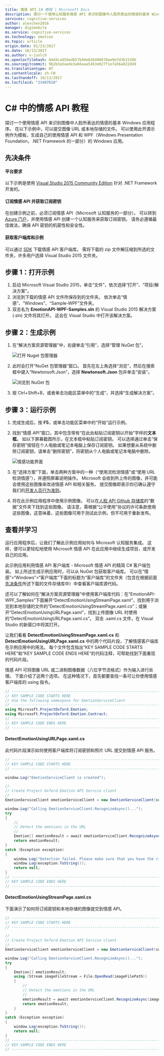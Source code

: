 ```yaml
---
title: 情感 API C# 教程 | Microsoft Docs
description: 探讨一个使用认知服务情感 API 来识别图像中人脸所表达的情感的基本 Windows 应用。
services: cognitive-services
author: alexchen2016
manager: digimobile
ms.service: cognitive-services
ms.technology: emotion
ms.topic: article
origin.date: 01/23/2017
ms.date: 10/13/2017
ms.author: v-junlch
ms.openlocfilehash: 04d4ca950adb57b49e826490670ae9e7d3b1538b
ms.sourcegitcommit: 9b2b3a5aede3a66aaa5453e027f1e7a56a022d49
ms.translationtype: HT
ms.contentlocale: zh-CN
ms.lasthandoff: 10/13/2017
ms.locfileid: "23407610"
---
```

# <a name="emotion-api-in-c35-tutorial"></a>C&#35; 中的情感 API 教程

探讨一个使用情感 API 来识别图像中人脸所表达的情感的基本 Windows 应用程序。 在以下示例中，可以提交图像 URL 或本地存储的文件。 可以使用此开源示例作为模板，生成自己的使用情感 API 和 WPF（Windows Presentation Foundation，.NET Framework 的一部分）的 Windows 应用。

## <a name="Prerequisites">先决条件</a>
#### <a name="platform-requirements"></a>平台要求  
以下示例是使用 [Visual Studio 2015 Community Edition](https://www.visualstudio.com/products/visual-studio-community-vs) 针对 .NET Framework 开发的。  

#### <a name="subscribe-to-emotion-api-and-get-a-subscription-key"></a>订阅情感 API 并获取订阅密钥  
在创建示例之前，必须订阅情感 API（Microsoft 认知服务的一部分）。 可以转到 [Azure 门户](https://portal.azure.cn)，并使用情感 API 创建一个认知服务来获取订阅密钥。 请务必遵循最佳做法，确保 API 密钥的机密性和安全性。  

#### <a name="get-the-client-library-and-example"></a>获取客户端库和示例  
可以通过 [SDK](https://www.github.com/microsoft/cognitive-emotion-windows) 下载情感 API 客户端库。 需将下载的 zip 文件解压缩到所选的文件夹，许多用户选择 Visual Studio 2015 文件夹。
## <a name="Step1">步骤 1：打开示例</a>
1.  启动 Microsoft Visual Studio 2015，单击“文件”，依次选择“打开”、“项目/解决方案”。
2.  浏览到下载的情感 API 文件所保存到的文件夹。 依次单击“情感”、“Windows”、“Sample-WPF”文件夹。
3.  双击名为 **EmotionAPI-WPF-Samples.sln** 的 Visual Studio 2015 解决方案 (.sln) 文件将其打开。 这会在 Visual Studio 中打开该解决方案。

## <a name="Step2">步骤 2：生成示例</a>
1. 在“解决方案资源管理器”中，右键单击“引用”，选择“管理 NuGet 包”。

    ![打开 Nuget 包管理器](../Images/EmotionNuget.png)

2.  此时会打开“NuGet 包管理器”窗口。 首先在左上角选择“浏览”，然后在搜索框中键入“Newtonsoft.Json”，选择 **Newtonsoft.Json** 包并单击“安装”。  

    ![浏览到 NuGet 包](../Images/EmotionNugetBrowse.png)  

3.  按 Ctrl+Shift+B，或者单击功能区菜单中的“生成”，并选择“生成解决方案”。

## <a name="Step3">步骤 3：运行示例</a>
1.  完成生成后，按 **F5**，或单击功能区菜单中的“开始”运行示例。
2.  找到“情感 API”窗口，其中包含带有“在此处粘贴订阅密钥以开始”字样的**文本框**。 如以下屏幕截图所示，在文本框中粘贴订阅密钥。 可以选择通过单击“保存密钥”按钮在个人电脑或笔记本电脑上保存订阅密钥。 如果想要从系统中删除订阅密钥，请单击“删除密钥”，将密钥从个人电脑或笔记本电脑中删除。
  
    ![情感功能界面](../Images/EmotionKey.png)

3.  在“选择方案”下面，单击两种方案中的一种（“使用流检测情感”或“使用 URL 检测情感”），并遵照屏幕说明操作。 Microsoft 会收到所上传的图像，并可能会使用这些图像来改进情感 API 和相关服务。 提交图像即表示你已确认遵守我们的[开发人员行为准则](https://azure.microsoft.com/en-us/support/legal/developer-code-of-conduct/)。
4.  将在此示例应用程序中使用示例图像。 可以在[人脸 API Github 存储库](https://github.com/Microsoft/Cognitive-Face-Windows/tree/master/Data)的“数据”文件夹下找到这些图像。 请注意，需根据“公平使用”协议的许可条款使用这些图像，这意味着，这些图像可用于测试此示例，但不可用于重新发布。

## <a name="Review">查看并学习</a>
运行应用程序后，让我们了解此示例应用如何与 Microsoft 认知服务集成。 这样，便可以更轻松地使用 Microsoft 情感 API 在此应用中继续生成项目，或开发自己的应用。 

此示例应用利用情感 API 客户端库 - Microsoft 情感 API 的精简 C# 客户端包装。 如上所述生成示例应用时，可以从 NuGet 包获取客户端库。 可以在“情感”>“Windows”>“客户端库”下面的标题为“客户端库”的文件夹（包含在根据前面[先决条件](#Prerequisites)所述下载的文件存储库中）中查看客户端库源代码。[](https://github.com/Microsoft/Cognitive-Emotion-Windows/tree/master/ClientLibrary)
 
还可以了解如何在“解决方案资源管理器”中使用客户端库代码：在“EmotionAPI-WPF_Samples”下面展开“DetectEmotionUsingStreamPage.xaml”，找到用于浏览到本地存储的文件的“DetectEmotionUsingStreamPage.xaml.cs”；或展开“DetectEmotionUsingURLPage.xaml”，找到上传图像 URL 时使用的“DetectEmotionUsingURLPage.xaml.cs”。 双击 .xaml.cs 文件，在 Visual Studio 的新窗口中将其打开。 

让我们看看 **DetectEmotionUsingStreamPage.xaml.cs** 和 **DetectEmotionUsingURLPage.xaml.cs** 中的两个代码片段，了解情感客户端库在示例应用中的用法。 每个文件包含指出“KEY SAMPLE CODE STARTS HERE”和“KEY SAMPLE CODE ENDS HERE”的代码注释，可帮助找到下面重现的代码片段。

情感 API 可将图像 URL 或二进制图像数据（八位字节流格式）作为输入进行处理。 下面介绍了这两个选项。 在这种情况下，首先都要查找一条可让你使用情感客户端库的 using 指令。 
```csharp
// ----------------------------------------------------------------------- 
// KEY SAMPLE CODE STARTS HERE 
// Use the following namespace for EmotionServiceClient 
// ----------------------------------------------------------------------- 
using Microsoft.ProjectOxford.Emotion; 
using Microsoft.ProjectOxford.Emotion.Contract; 
// ----------------------------------------------------------------------- 
// KEY SAMPLE CODE ENDS HERE 
// ----------------------------------------------------------------------- 
```
#### <a name="detectemotionusingurlpagexamlcs"></a>DetectEmotionUsingURLPage.xaml.cs 

此代码片段演示如何使用客户端库将订阅密钥和照片 URL 提交到情感 API 服务。 

```csharp
// -----------------------------------------------------------------------
// KEY SAMPLE CODE STARTS HERE
// -----------------------------------------------------------------------

window.Log("EmotionServiceClient is created");

//
// Create Project Oxford Emotion API Service client
//
EmotionServiceClient emotionServiceClient = new EmotionServiceClient(subscriptionKey);

window.Log("Calling EmotionServiceClient.RecognizeAsync()...");
try
{
    //
    // Detect the emotions in the URL
    //
    Emotion[] emotionResult = await emotionServiceClient.RecognizeAsync(url);
    return emotionResult;
}
catch (Exception exception)
{
    window.Log("Detection failed. Please make sure that you have the right subscription key and proper URL to detect.");
    window.Log(exception.ToString());
    return null;
}
// -----------------------------------------------------------------------
// KEY SAMPLE CODE ENDS HERE
// -----------------------------------------------------------------------
```
#### <a name="detectemotionusingstreampagexamlcs"></a>DetectEmotionUsingStreamPage.xaml.cs 

下面演示了如何将订阅密钥和本地存储的图像提交到情感 API。 


```csharp
// -----------------------------------------------------------------------
// KEY SAMPLE CODE STARTS HERE
// -----------------------------------------------------------------------

//
// Create Project Oxford Emotion API Service client
//
EmotionServiceClient emotionServiceClient = new EmotionServiceClient(subscriptionKey);

window.Log("Calling EmotionServiceClient.RecognizeAsync()...");
try
{
    Emotion[] emotionResult;
    using (Stream imageFileStream = File.OpenRead(imageFilePath))
    {
        //
        // Detect the emotions in the URL
        //
        emotionResult = await emotionServiceClient.RecognizeAsync(imageFileStream);
        return emotionResult;
    }
}
catch (Exception exception)
{
    window.Log(exception.ToString());
    return null;
}
// -----------------------------------------------------------------------
// KEY SAMPLE CODE ENDS HERE
// -----------------------------------------------------------------------
```
<!--
## <a name="Related">Related Topics</a>
[Emotion API Overview](.)
-->

